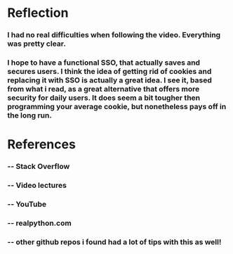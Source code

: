 # Reflection
### I had no real difficulties when following the video. Everything was pretty clear. 

### I hope to have a functional SSO, that actually saves and secures users. I think the idea of getting rid of cookies and replacing it with SSO is actually a great idea. I see it, based from what i read, as a great alternative that offers more security for daily users. It does seem a bit tougher then programming your average cookie, but nonetheless pays off in the long run.

# References
### -- Stack Overflow
### -- Video lectures
### -- YouTube
### -- realpython.com
### -- other github repos i found had a lot of tips with this as well!
